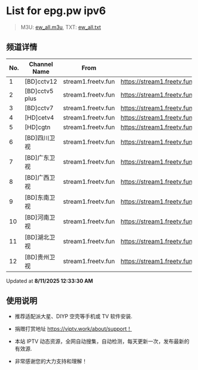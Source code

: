 # List for **epg.pw ipv6**

> M3U: [ew_all.m3u](./ew_all.m3u ), TXT: [ew_all.txt](./txt/ew_all.txt )

## 频道详情

| No. | Channel Name | From | Source |
| --- | ------------ | ---- | ------ |
| 1 | [BD]cctv12 | stream1.freetv.fun | <https://stream1.freetv.fun/6ef13d2a5de3b06b2282d4ab1a59d1d8f0b42346b31f71f46eb2125c742008bc.m3u8> |
| 2 | [BD]cctv5 plus | stream1.freetv.fun | <https://stream1.freetv.fun/97db00baff385fe87e3190021429c25eb57744fdaace84c48629780d6e09f765.m3u8> |
| 3 | [BD]cctv7 | stream1.freetv.fun | <https://stream1.freetv.fun/58229e3cceafde189d273b10d27eb9edbb702c22bc184a1104e02134a4459401.m3u8> |
| 4 | [HD]cetv4 | stream1.freetv.fun | <https://stream1.freetv.fun/3a34660b005e31fcc4bdaeaf78ce364a5661aea40e8d877fc1e068e4551c269e.m3u8> |
| 5 | [HD]cgtn | stream1.freetv.fun | <https://stream1.freetv.fun/160bf076caab518010279e611dd0507fe4f7669319059bcbd84f387cf08b6cfc.m3u8> |
| 6 | [BD]四川卫视 | stream1.freetv.fun | <https://stream1.freetv.fun/7517a57393152a87736b70419c4f52cd01e317a6c75a21482f4c6542d6cce74d.m3u8> |
| 7 | [BD]广东卫视 | stream1.freetv.fun | <https://stream1.freetv.fun/34341bb0916388c765eaf73e98d63a8d82bb28f5f4f0501c19d89a31c7396f09.m3u8> |
| 8 | [BD]广西卫视 | stream1.freetv.fun | <https://stream1.freetv.fun/b4609fc21d45a2a925ed758fd1a611f45206a6d65fcc68b1d8061f30928fd94d.m3u8> |
| 9 | [BD]东南卫视 | stream1.freetv.fun | <https://stream1.freetv.fun/3ad6599415990b0f15bec3d681fb934f53a2f82aac7584375237a83573efe5c7.m3u8> |
| 10 | [BD]河南卫视 | stream1.freetv.fun | <https://stream1.freetv.fun/09c69b79710a84cb0eafe3fd4b5b2968cf6c8b5a7690a52df05e907a40513400.m3u8> |
| 11 | [BD]湖北卫视 | stream1.freetv.fun | <https://stream1.freetv.fun/e410270d0e6f4b56d232ccc13ac4527e97851be708853ad4278b321d78566562.m3u8> |
| 12 | [BD]贵州卫视 | stream1.freetv.fun | <https://stream1.freetv.fun/81b59b52b6ff880c4bec78d4d7338d9ea0ba2666385790703404567f51fefa60.m3u8> |

Updated at **8/11/2025 12:33:30 AM**

## 使用说明

- 推荐适配派大星、DIYP 空壳等手机或 TV 软件安装.

- 捐赠打赏地址 <https://viptv.work/about/support！>

- 本站 IPTV 动态资源，全网自动搜集，自动检测，每天更新一次，发布最新的有效源.

- 非常感谢您的大力支持和理解！

